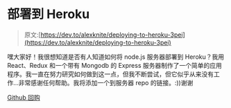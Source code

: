 # 部署到 Heroku

> 原文:[https://dev.to/alexknite/deploying-to-heroku-3pei](https://dev.to/alexknite/deploying-to-heroku-3pei)

嘿大家好！我很想知道是否有人知道如何将 node.js 服务器部署到 Heroku？我用 React、Redux 和一个带有 Mongodb 的 Express 服务器制作了一个简单的应用程序。我一直在努力研究如何做到这一点，但我不断尝试，但它似乎从来没有工作...非常感谢任何帮助。我将添加一个到服务器 repo 的链接。:))谢谢

[Github 回购](https://github.com/alexknite/authentication)